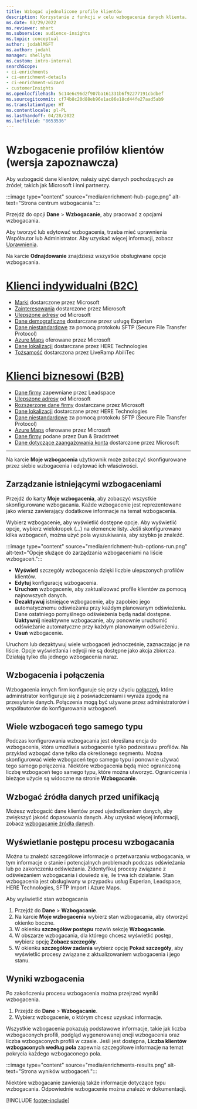 ```yaml
---
title: Wzbogać ujednolicone profile klientów
description: Korzystanie z funkcji w celu wzbogacenia danych klienta.
ms.date: 03/29/2022
ms.reviewer: mhart
ms.subservice: audience-insights
ms.topic: conceptual
author: jodahlMSFT
ms.author: jodahl
manager: shellyha
ms.custom: intro-internal
searchScope:
- ci-enrichments
- ci-enrichment-details
- ci-enrichment-wizard
- customerInsights
ms.openlocfilehash: 5c14e6c96d2f907ba161331b6f92277191cbdbef
ms.sourcegitcommit: cf74b8c20d88eb96e1ac86e18cd44fe27aad5ab9
ms.translationtype: HT
ms.contentlocale: pl-PL
ms.lasthandoff: 04/28/2022
ms.locfileid: "8653536"
---
```

# <a name="enrichment-for-customer-profiles-preview"></a>Wzbogacenie profilów klientów (wersja zapoznawcza)

Aby wzbogacić dane klientów, należy użyć danych pochodzących ze źródeł, takich jak Microsoft i inni partnerzy.

:::image type="content" source="media/enrichment-hub-page.png" alt-text="Strona centrum wzbogacania.":::

Przejdź do opcji **Dane** > **Wzbogacanie**, aby pracować z opcjami wzbogacania.  

Aby tworzyć lub edytować wzbogacenia, trzeba mieć uprawnienia Współautor lub Administrator. Aby uzyskać więcej informacji, zobacz [Uprawnienia](permissions.md).

Na karcie **Odnajdowanie** znajdziesz wszystkie obsługiwane opcje wzbogacania.

# <a name="individual-consumers-b-to-c"></a>[Klienci indywidualni (B2C)](#tab/b2c)

- [Marki](enrichment-microsoft.md) dostarczone przez Microsoft
- [Zainteresowania](enrichment-microsoft.md) dostarczone przez Microsoft
- [Ulepszone adresy](enrichment-enhanced-addresses.md) od Microsoft 
- [Dane demograficzne](enrichment-experian.md) dostarczane przez usługę Experian
- [Dane niestandardowe](enrichment-SFTP-custom-import.md) za pomocą protokołu SFTP (Secure File Transfer Protocol) 
- [Azure Maps](enrichment-azure-maps.md) oferowane przez Microsoft
- [Dane lokalizacji](enrichment-here.md) dostarczane przez HERE Technologies 
- [Tożsamość](enrichment-liveramp.md) dostarczona przez LiveRamp AbiliTec

# <a name="business-accounts-b-to-b"></a>[Klienci biznesowi (B2B)](#tab/b2b)

- [Dane firmy](enrichment-leadspace.md) zapewniane przez Leadspace
- [Ulepszone adresy](enrichment-enhanced-addresses.md) od Microsoft 
- [Rozszerzone dane firmy](enrichment-enhanced-company-data.md) dostarczane przez Microsoft
- [Dane lokalizacji](enrichment-here.md) dostarczane przez HERE Technologies 
- [Dane niestandardowe](enrichment-SFTP-custom-import.md) za pomocą protokołu SFTP (Secure File Transfer Protocol) 
- [Azure Maps](enrichment-azure-maps.md) oferowane przez Microsoft
- [Dane firmy](enrichment-dnb.md) podane przez Dun & Bradstreet
- [Dane dotyczące zaangażowania konta](enrichment-office.md) dostarczone przez Microsoft

---

Na karcie **Moje wzbogacenia** użytkownik może zobaczyć skonfigurowane przez siebie wzbogacenia i edytować ich właściwości.

## <a name="manage-existing-enrichments"></a>Zarządzanie istniejącymi wzbogaceniami

Przejdź do karty **Moje wzbogacenia**, aby zobaczyć wszystkie skonfigurowane wzbogacania. Każde wzbogacenie jest reprezentowane jako wiersz zawierający dodatkowe informacje na temat wzbogacenia.

Wybierz wzbogacenie, aby wyświetlić dostępne opcje. Aby wyświetlić opcje, wybierz wielokropek (...) na elemencie listy. Jeśli skonfigurowano kilka wzbogaceń, można użyć pola wyszukiwania, aby szybko je znaleźć.

:::image type="content" source="media/enrichment-hub-options-run.png" alt-text="Opcje służące do zarządzania wzbogaceniami na liście wzbogaceń.":::

- **Wyświetl** szczegóły wzbogacenia dzięki liczbie ulepszonych profilów klientów.
- **Edytuj** konfigurację wzbogacenia.
- **Uruchom** wzbogacenie, aby zaktualizować profile klientów za pomocą najnowszych danych.
- **Dezaktywuj** istniejące wzbogacenie, aby zapobiec jego automatycznemu odświeżaniu przy każdym planowanym odświeżeniu. Dane ostatniego pomyślnego odświeżenia będą nadal dostępne. **Uaktywnij** nieaktywne wzbogacanie, aby ponownie uruchomić odświeżanie automatyczne przy każdym planowanym odświeżeniu.
- **Usuń** wzbogacenie.

Uruchom lub dezaktywuj wiele wzbogaceń jednocześnie, zaznaczając je na liście. Opcje wyświetlania i edycji nie są dostępne jako akcja zbiorcza. Działają tylko dla jednego wzbogacenia naraz.

## <a name="enrichments-and-connections"></a>Wzbogacenia i połączenia

Wzbogacenia innych firm konfiguruje się przy użyciu [połączeń](connections.md), które administrator konfiguruje się z poświadczeniami i wyraża zgodę na przesyłanie danych. Połączenia mogą być używane przez administratorów i współautorów do konfigurowania wzbogaceń.  

## <a name="multiple-enrichments-of-the-same-type"></a>Wiele wzbogaceń tego samego typu

Podczas konfigurowania wzbogacania jest określana encja do wzbogacenia, która umożliwia wzbogacenie tylko podzestawu profilów. Na przykład wzbogać dane tylko dla określonego segmentu. Można skonfigurować wiele wzbogaceń tego samego typu i ponownie używać tego samego połączenia. Niektóre wzbogacenia będą mieć ograniczoną liczbę wzbogaceń tego samego typu, które można utworzyć. Ograniczenia i bieżące użycie są widoczne na stronie **Wzbogacanie**.

## <a name="enrich-data-sources-before-unification"></a>Wzbogać źródła danych przed unifikacją

Możesz wzbogacić dane klientów przed ujednoliceniem danych, aby zwiększyć jakość dopasowania danych. Aby uzyskać więcej informacji, zobacz [wzbogacanie źródła danych](data-sources-enrichment.md).

## <a name="see-the-progress-of-the-enrichment-process"></a>Wyświetlanie postępu procesu wzbogacania

Można tu znaleźć szczegółowe informacje o przetwarzaniu wzbogacania, w tym informacje o stanie i potencjalnych problemach podczas odświeżania lub po zakończeniu odświeżania. Zidentyfikuj procesy związane z odświeżaniem wzbogacania i dowiedz się, ile trwa ich działanie. Stan wzbogacenia jest obsługiwany w przypadku usług Experian, Leadspace, HERE Technologies, SFTP Import i Azure Maps.

Aby wyświetlić stan wzbogacania

1. Przejdź do **Dane** > **Wzbogacanie**. 
1. Na karcie **Moje wzbogacenia** wybierz stan wzbogacania, aby otworzyć okienko boczne. 
1. W okienku **szczegółów postępu** rozwiń sekcję **Wzbogacanie**. 
1. W obszarze wzbogacania, dla którego chcesz wyświetlić postęp, wybierz opcję **Zobacz szczegóły**. 
1. W okienku **szczegółów zadania** wybierz opcję **Pokaż szczegóły**, aby wyświetlić procesy związane z aktualizowaniem wzbogacenia i jego stanu. 

## <a name="enrichment-results"></a>Wyniki wzbogacenia

Po zakończeniu procesu wzbogacenia można przejrzeć wyniki wzbogacenia.

1. Przejdź do **Dane** > **Wzbogacanie**. 
1. Wybierz wzbogacenie, o którym chcesz uzyskać informacje.

Wszystkie wzbogacenia pokazują podstawowe informacje, takie jak liczba wzbogaconych profili, podgląd wygenerowanej encji wzbogacenia oraz liczba wzbogaconych profili w czasie. Jeśli jest dostępna, **Liczba klientów wzbogaconych według pola** zapewnia szczegółowe informacje na temat pokrycia każdego wzbogaconego pola.

:::image type="content" source="media/enrichments-results.png" alt-text="Strona wyników wzbogaceń.":::

Niektóre wzbogacanie zawierają także informacje dotyczące typu wzbogacania. Odpowiednie wzbogacenie można znaleźć w dokumentacji.


[!INCLUDE [footer-include](includes/footer-banner.md)]
